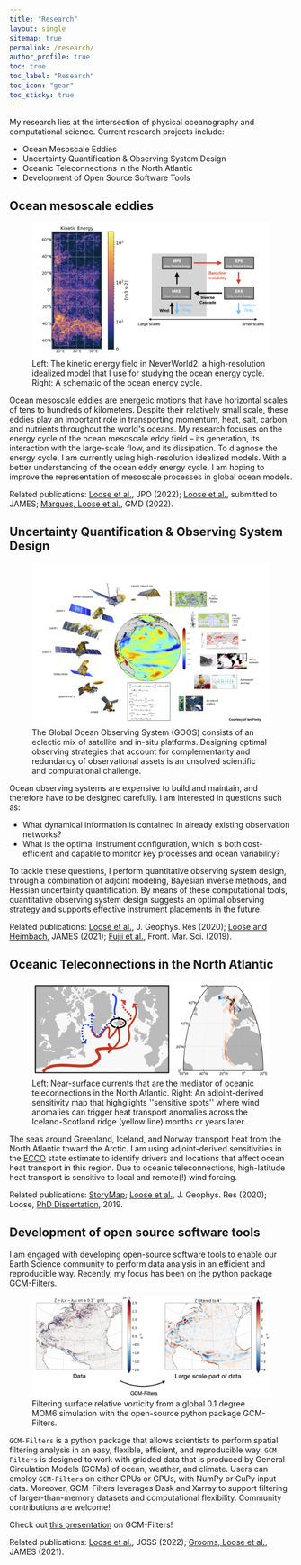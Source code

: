 ```yaml
---
title: "Research"
layout: single
sitemap: true
permalink: /research/
author_profile: true
toc: true
toc_label: "Research"
toc_icon: "gear"
toc_sticky: true
---
```


My research lies at the intersection of physical oceanography and computational science. Current research projects include:
- Ocean Mesoscale Eddies
- Uncertainty Quantification & Observing System Design
- Oceanic Teleconnections in the North Atlantic
- Development of Open Source Software Tools

## Ocean mesoscale eddies

<figure>
  <img src="/assets/images/KE.png" width="1000px" alt="">
  <figcaption>Left: The kinetic energy field in NeverWorld2: a high-resolution idealized model that I use for studying the ocean energy cycle.
Right: A schematic of the ocean energy cycle.
</figcaption>
</figure>

Ocean mesoscale eddies are energetic motions that have horizontal scales of tens to hundreds of kilometers.
Despite their relatively small scale, these eddies play an important role in transporting momentum, heat, salt, carbon, and nutrients throughout the world's oceans.
My research focuses on the energy cycle of the ocean mesoscale eddy field – its generation, its interaction with the large-scale flow, and its dissipation. 
To diagnose the energy cycle, I am currently using high-resolution idealized models. 
With a better understanding of the ocean eddy energy cycle, I am hoping to improve the representation of mesoscale processes in global ocean models.

Related publications: [Loose et al.](https://journals.ametsoc.org/view/journals/phoc/aop/JPO-D-22-0083.1/JPO-D-22-0083.1.xml), JPO (2022);
[Loose et al.](https://www.essoar.org/doi/abs/10.1002/essoar.10512867.1), submitted to JAMES;
[Marques, Loose et al.](https://gmd.copernicus.org/articles/15/6567/2022/), GMD (2022). 

## Uncertainty Quantification & Observing System Design

<figure>
  <img src="/assets/images/QND.png" alt="">
  <figcaption> 
The Global Ocean Observing System (GOOS) consists of an eclectic mix of satellite and in-situ platforms. Designing optimal observing strategies that account for complementarity and redundancy of observational assets is an unsolved scientific and computational challenge.
</figcaption>
</figure>

Ocean observing systems are expensive to build and maintain, and therefore have to be designed carefully. I am interested in questions such as:
- What dynamical information is contained in already existing observation networks? 
- What is the optimal instrument configuration, which is both cost-efficient and capable to monitor key processes and ocean variability?

To tackle these questions, I perform quantitative observing system design, through a combination of adjoint modeling, Bayesian inverse methods, and Hessian uncertainty quantification. By means of these computational tools, quantitative observing system design suggests an optimal observing strategy and supports effective instrument placements in the future.

Related publications: [Loose et al.](https://doi.org/10.1029/2020JC016112), J. Geophys. Res (2020); 
[Loose and Heimbach](https://doi.org/10.1029/2020MS002386), JAMES (2021);
[Fujii et al.](https://www.frontiersin.org/articles/10.3389/fmars.2019.00417/full), Front. Mar. Sci. (2019).

## Oceanic Teleconnections in the North Atlantic

<figure>
  <img src="/assets/images/sensitivity_teleconnections.png" alt="">
  <figcaption> 
Left: Near-surface currents that are the mediator of oceanic teleconnections in the North Atlantic.
Right: An adjoint-derived sensitivity map that highglights ''sensitive spots'' where wind anomalies can trigger heat transport anomalies across the Iceland-Scotland ridge (yellow line) months or years later.  
</figcaption>
</figure>

The seas around Greenland, Iceland, and Norway transport heat from the North Atlantic toward the Arctic.
I am using adjoint-derived sensitivities in the [ECCO](https://ecco-group.org/) state estimate to identify drivers and locations that affect ocean heat transport in this region. Due to oceanic teleconnections, high-latitude heat transport is sensitive to local and remote(!) wind forcing.

Related publications:
[StoryMap](https://www.ecco-group.org/storymaps.htm?id=43);
 [Loose et al.](https://doi.org/10.1029/2020JC016112), J. Geophys. Res (2020);
Loose, [PhD Dissertation](http://bora.uib.no/handle/1956/24456), 2019.

## Development of open source software tools

I am engaged with developing open-source software tools to enable our Earth Science community to perform data analysis in an efficient and reproducible way. Recently, my focus has been on the python package [GCM-Filters](https://gcm-filters.readthedocs.io/en/latest/). 

<figure>
  <img src="/assets/images/filter_intro.png" alt="">
  <figcaption> 
Filtering surface relative vorticity from a global 0.1 degree MOM6 simulation with the open-source python package GCM-Filters.
</figcaption>
</figure>

`GCM-Filters` is a python package that allows scientists to perform spatial filtering analysis in an easy, flexible, efficient, and reproducible way. `GCM-Filters` is designed to work with gridded data that is produced by General Circulation Models (GCMs) of ocean, weather, and climate. Users can employ `GCM-Filters` on either CPUs or GPUs, with NumPy or CuPy input data. Moreover, GCM-Filters leverages Dask and Xarray to support filtering of larger-than-memory datasets and computational flexibility. Community contributions are welcome!

Check out [this presentation](https://noraloose.github.io/ams2022-talk) on GCM-Filters!

Related publications: [Loose et al.](https://doi.org/10.21105/joss.03947), JOSS (2022); 
[Grooms, Loose et al.](https://doi.org/10.1029/2021MS002552), JAMES (2021).

